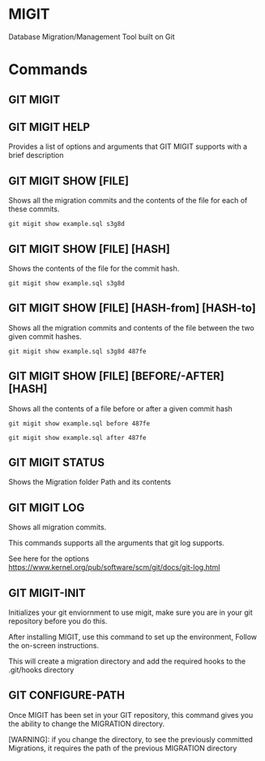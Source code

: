 MIGIT
======
Database Migration/Management Tool built on Git

Commands
=========

GIT MIGIT
----------

GIT MIGIT HELP
--------------
Provides a list of options and arguments that GIT MIGIT supports with a brief description

GIT MIGIT SHOW [FILE]
----------------------
Shows all the migration commits and the contents of the file for each of these commits.

`git migit show example.sql s3g8d`

GIT MIGIT SHOW [FILE] [HASH]
----------------------------
Shows the contents of the file for the commit hash.

`git migit show example.sql s3g8d`

GIT MIGIT SHOW [FILE] [HASH-from] [HASH-to]
-------------------------------------------
Shows all the migration commits and contents of the file between the two given commit hashes.

`git migit show example.sql s3g8d 487fe`

GIT MIGIT SHOW [FILE] [BEFORE/-AFTER] [HASH]
---------------------------------------------
Shows all the contents of a file before or after a given commit hash

`git migit show example.sql before 487fe`

`git migit show example.sql after 487fe`

GIT MIGIT STATUS
-----------------
Shows the Migration folder Path and its contents

GIT MIGIT LOG
---------------
Shows all migration commits.

This commands supports all the arguments that git log supports.

See here for the options https://www.kernel.org/pub/software/scm/git/docs/git-log.html

GIT MIGIT-INIT
---------------
Initializes your git enviornment to use migit, make sure you are in your git repository before you do this.

After installing MIGIT, use this command to set up the environment,
Follow the on-screen instructions.

This will create a migration directory and add the required hooks to the .git/hooks directory

GIT CONFIGURE-PATH
------------------
Once MIGIT has been set in your GIT repository, this command gives you the ability to change the MIGRATION directory.  

[WARNING]: if you change the directory, to see the previously committed Migrations, it requires the path of the previous MIGRATION directory

